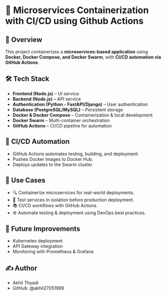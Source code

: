 # 🚀 Microservices Containerization with CI/CD using Github Actions

## 📝 Overview  
This project containerizes a **microservices-based application** using **Docker, Docker Compose, and Docker Swarm**, with **CI/CD automation via GitHub Actions**.  

## **🛠 Tech Stack**  
- **Frontend (Node.js)** – UI service  
- **Backend (Node.js)** – API service  
- **Authentication (Python - FastAPI/Django)** – User authentication  
- **Database (PostgreSQL/MySQL)** – Persistent storage  
- **Docker & Docker Compose** – Containerization & local development  
- **Docker Swarm** – Multi-container orchestration  
- **GitHub Actions** – CI/CD pipeline for automation  

## 🔄 CI/CD Automation
- GitHub Actions automates testing, building, and deployment.
- Pushes Docker images to Docker Hub.
- Deploys updates to the Swarm cluster.
  
## 📌 Use Cases
- 🔍 Containerize microservices for real-world deployments.
- 🧪 Test services in isolation before production deployment.
- 📚 CI/CD workflows with GitHub Actions.
- ⚙️ Automate testing & deployment using DevOps best practices.

## 📌 Future Improvements
- Kubernetes deployment
- API Gateway integration
- Monitoring with Prometheus & Grafana

## ✍️ Author
- Akhil Thyadi
- GitHub: @akhil27051999



